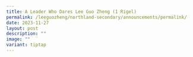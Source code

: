 ```yaml
---
title: A Leader Who Dares Lee Guo Zheng (1 Rigel)
permalink: /leeguozheng/northland-secondary/announcements/permalink/
date: 2023-11-27
layout: post
description: ""
image: ""
variant: tiptap
---
```


